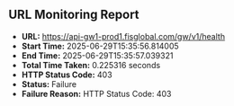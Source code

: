 ## URL Monitoring Report

- **URL:** https://api-gw1-prod1.fisglobal.com/gw/v1/health
- **Start Time:** 2025-06-29T15:35:56.814005
- **End Time:** 2025-06-29T15:35:57.039321
- **Total Time Taken:** 0.225316 seconds
- **HTTP Status Code:** 403
- **Status:** Failure
- **Failure Reason:** HTTP Status Code: 403
